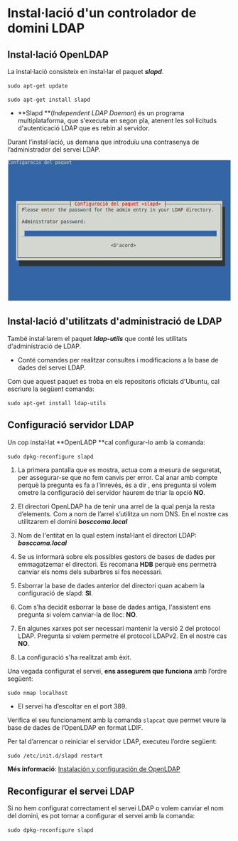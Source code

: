 # Instal·lació d'un controlador de domini LDAP
## Instal·lació OpenLDAP

La instal·lació consisteix en instal·lar el paquet **_slapd_**.

  `sudo apt-get update`

  `sudo apt-get install slapd`

* **Slapd **(_Independent LDAP Daemon_) és un programa multiplataforma, que s'executa en segon pla, atenent les sol·licituds d'autenticació LDAP que es rebin al servidor.

Durant l’instal·lació, us demana que introduïu una contrasenya de l’administrador del servei LDAP.

![](/assets/slapd_instalacio.png)

## Instal·lació d'utilitzats d'administració de LDAP

També instal·larem el paquet **_ldap-utils_** que conté les utilitats d'administració de LDAP.
* Conté comandes per realitzar consultes i modificacions a la base de dades del servei LDAP.

Com que aquest paquet es troba en els repositoris oficials d'Ubuntu, cal escriure la següent comanda:

  `sudo apt-get install ldap-utils`

## Configuració servidor LDAP

Un cop instal·lat **OpenLADP **cal configurar-lo amb la comanda:
  
  `sudo dpkg-reconfigure slapd`

1. La primera pantalla que es mostra, actua com a mesura de seguretat, per assegurar-se que no fem canvis per error.
Cal anar amb compte perquè la pregunta es fa a l'inrevés, és a dir , ens pregunta si volem ometre la configuració del servidor haurem de triar la opció **NO**. 

2. El directori OpenLDAP ha de tenir una arrel de la qual penja la resta d’elements. Com a nom de l’arrel s’utilitza un nom DNS. En el nostre cas utilitzarem el domini **_bosccoma.local_**

3. Nom de l'entitat en la qual estem instal·lant el directori LDAP: **_bosccoma.local_**

4. Se us informarà sobre els possibles gestors de bases de dades per emmagatzemar el directori. Es recomana **HDB** perquè ens permetrà canviar els noms dels subarbres si fos necessari.

5. Esborrar la base de dades anterior del directori quan acabem la configuració de slapd: **SI**.

6. Com s’ha decidit esborrar la base de dades antiga, l'assistent ens pregunta si volem canviar-la de lloc: **NO**.

7. En algunes xarxes pot ser necessari mantenir la versió 2 del protocol LDAP. Pregunta si volem permetre el protocol LDAPv2. En el nostre cas **NO**.

8. La configuració s'ha realitzat amb èxit.

Una vegada configurat el servei, **ens assegurem que funciona** amb l’ordre següent:

  `sudo nmap localhost`
  
* El servei ha d’escoltar en el port 389.

Verifica el seu funcionament amb la comanda `slapcat` que permet veure la base de dades de l’OpenLDAP en format LDIF. 

Per tal d’arrencar o reiniciar el servidor LDAP, executeu l’ordre següent:

   `sudo /etc/init.d/slapd restart`
   
**Més informació**: [Instalación y configuración de OpenLDAP](http://www.ite.educacion.es/formacion/materiales/85/cd/linux/m6/instalacin_y_configuracin_de_openldap.html)

## Reconfigurar el servei LDAP

Si no hem configurat correctament el servei LDAP o volem canviar el nom del domini, es pot tornar a configurar el servei amb la comanda:

 `sudo dpkg-reconfigure slapd`


